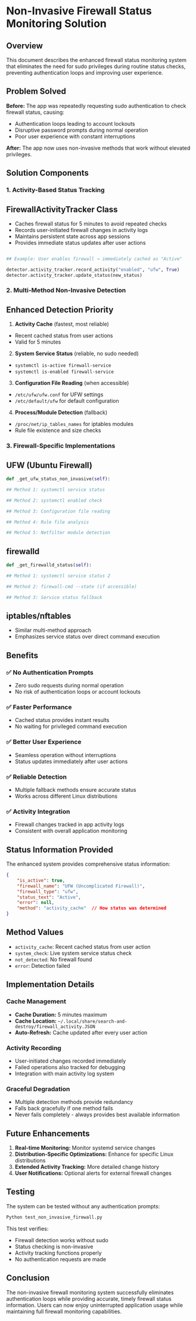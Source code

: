 # Non-Invasive Firewall Status Monitoring Solution

## Overview

This document describes the enhanced firewall status monitoring system that eliminates the need for sudo privileges during routine status checks, preventing authentication loops and improving user experience.

## Problem Solved

**Before:** The app was repeatedly requesting sudo authentication to check firewall status, causing:

- Authentication loops leading to account lockouts
- Disruptive password prompts during normal operation
- Poor user experience with constant interruptions

**After:** The app now uses non-invasive methods that work without elevated privileges.

## Solution Components

### 1. Activity-Based Status Tracking

## FirewallActivityTracker Class

- Caches firewall status for 5 minutes to avoid repeated checks
- Records user-initiated firewall changes in activity logs
- Maintains persistent state across app sessions
- Provides immediate status updates after user actions

```Python

## Example: User enables firewall → immediately cached as "Active"

detector.activity_tracker.record_activity("enabled", "ufw", True)
detector.activity_tracker.update_status(new_status)
```

### 2. Multi-Method Non-Invasive Detection

## Enhanced Detection Priority

1. **Activity Cache** (fastest, most reliable)
- Recent cached status from user actions
- Valid for 5 minutes
2. **System Service Status** (reliable, no sudo needed)
- `systemctl is-active firewall-service`
- `systemctl is-enabled firewall-service`
3. **Configuration File Reading** (when accessible)
- `/etc/ufw/ufw.conf` for UFW settings
- `/etc/default/ufw` for default configuration
4. **Process/Module Detection** (fallback)
- `/proc/net/ip_tables_names` for iptables modules
- Rule file existence and size checks

### 3. Firewall-Specific Implementations

## UFW (Ubuntu Firewall)

```Python
def _get_ufw_status_non_invasive(self):

## Method 1: systemctl service status

## Method 2: systemctl enabled check

## Method 3: Configuration file reading

## Method 4: Rule file analysis

## Method 5: Netfilter module detection

```

## firewalld

```Python
def _get_firewalld_status(self):

## Method 1: systemctl service status 2

## Method 2: firewall-cmd --state (if accessible)

## Method 3: Service status fallback

```

## iptables/nftables

- Similar multi-method approach
- Emphasizes service status over direct command execution

## Benefits

### ✅ **No Authentication Prompts**

- Zero sudo requests during normal operation
- No risk of authentication loops or account lockouts

### ✅ **Faster Performance**

- Cached status provides instant results
- No waiting for privileged command execution

### ✅ **Better User Experience**

- Seamless operation without interruptions
- Status updates immediately after user actions

### ✅ **Reliable Detection**

- Multiple fallback methods ensure accurate status
- Works across different Linux distributions

### ✅ **Activity Integration**

- Firewall changes tracked in app activity logs
- Consistent with overall application monitoring

## Status Information Provided

The enhanced system provides comprehensive status information:

```JSON
{
    "is_active": true,
    "firewall_name": "UFW (Uncomplicated Firewall)",
    "firewall_type": "ufw",
    "status_text": "Active",
    "error": null,
    "method": "activity_cache"  // How status was determined
}
```

## Method Values

- `activity_cache`: Recent cached status from user action
- `system_check`: Live system service status check
- `not_detected`: No firewall found
- `error`: Detection failed

## Implementation Details

### Cache Management

- **Cache Duration:** 5 minutes maximum
- **Cache Location:** `~/.local/share/search-and-destroy/firewall_activity.JSON`
- **Auto-Refresh:** Cache updated after every user action

### Activity Recording

- User-initiated changes recorded immediately
- Failed operations also tracked for debugging
- Integration with main activity log system

### Graceful Degradation

- Multiple detection methods provide redundancy
- Falls back gracefully if one method fails
- Never fails completely - always provides best available information

## Future Enhancements

1. **Real-time Monitoring:** Monitor systemd service changes
2. **Distribution-Specific Optimizations:** Enhance for specific Linux distributions
3. **Extended Activity Tracking:** More detailed change history
4. **User Notifications:** Optional alerts for external firewall changes

## Testing

The system can be tested without any authentication prompts:

```bash
Python test_non_invasive_firewall.py
```

This test verifies:

- Firewall detection works without sudo
- Status checking is non-invasive
- Activity tracking functions properly
- No authentication requests are made

## Conclusion

The non-invasive firewall monitoring system successfully eliminates authentication loops while providing accurate, timely firewall status information.
Users can now enjoy uninterrupted application usage while maintaining full firewall monitoring capabilities.
